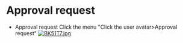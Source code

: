 # Approval request

* Approval request Click the menu "Click the user avatar>Approval request"
[![BK51T7.jpg](https://v1.ax1x.com/2022/10/14/BK51T7.jpg)](https://x.imgtu.com/i/BK51T7)
